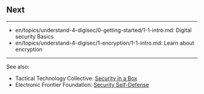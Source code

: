 
## Next

---
- en/topics/understand-4-digisec/0-getting-started/1-1-intro.md: Digital security Basics
- en/topics/understand-4-digisec/1-encryption/1-1-intro.md: Learn about encryption
---
See also:
- Tactical Technology Collective: [Security in a Box](https://securityinabox.org)
- Electronic Frontier Foundation: [Security Self-Defense](htps://ssd.eff.org)
